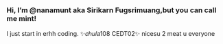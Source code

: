 <h3>Hi, I’m @nanamunt aka Sirikarn Fugsrimuang,but you can call me mint!</h3>

I just start in erhh coding.
✨𝑐ℎ𝑢𝑙𝑎108 CEDT02✨
nicesu 2 meat u everyone
<!---
nanamunt/nanamunt is a ✨ special ✨ repository because its `README.md` (this file) appears on your GitHub profile.
You can click the Preview link to take a look at your changes.
--->


